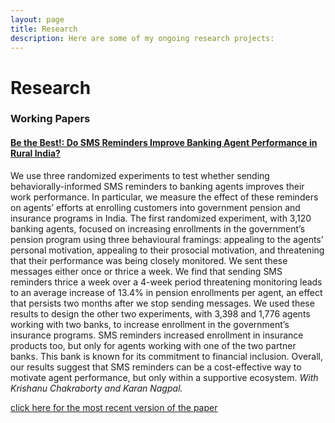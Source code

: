 ```yaml
---
layout: page
title: Research
description: Here are some of my ongoing research projects:
---
```


# Research

### Working Papers

#### <u>Be the Best!: Do SMS Reminders Improve Banking Agent Performance in Rural India? </u> 

 We use three randomized experiments to test whether sending behaviorally-informed SMS reminders to banking agents improves their work performance. In particular, we measure the
effect of these reminders on agents’ efforts at enrolling customers into government pension and
insurance programs in India. The first randomized experiment, with 3,120 banking agents, focused on increasing enrollments in the government’s pension program using three behavioural
framings: appealing to the agents’ personal motivation, appealing to their prosocial motivation,
and threatening that their performance was being closely monitored. We sent these messages
either once or thrice a week. We find that sending SMS reminders thrice a week over a 4-week
period threatening monitoring leads to an average increase of 13.4% in pension enrollments per
agent, an effect that persists two months after we stop sending messages. We used these results
to design the other two experiments, with 3,398 and 1,776 agents working with two banks, to
increase enrollment in the government’s insurance programs. SMS reminders increased enrollment in insurance products too, but only for agents working with one of the two partner banks.
This bank is known for its commitment to financial inclusion. Overall, our results suggest that
SMS reminders can be a cost-effective way to motivate agent performance, but only within a
supportive ecosystem. *With Krishanu Chakraborty and Karan Nagpal.*

[click here for the most recent version of the paper](https://www.isid.ac.in/~epu/acegd2019/papers/Andr%E9sParrado.pdf)


<!-- Note: this is how to write a comment in HTML. Everything in here won't show up on your webpage.-->

<!--
To increase the size of the title, use fewer # in front of the paper title.
To decrease the size of the title, use more #. 
To remove the italics, remove the * before and after the description
To remove the underline from the title, remove the <u> tags (<u> and </u>)
-->